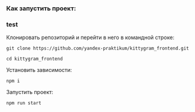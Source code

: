 ### Как запустить проект:
### test

Клонировать репозиторий и перейти в него в командной строке:

```
git clone https://github.com/yandex-praktikum/kittygram_frontend.git
```

```
cd kittygram_frontend
```

Установить зависимости:

```
npm i
```

Запустить проект:

```
npm run start
```